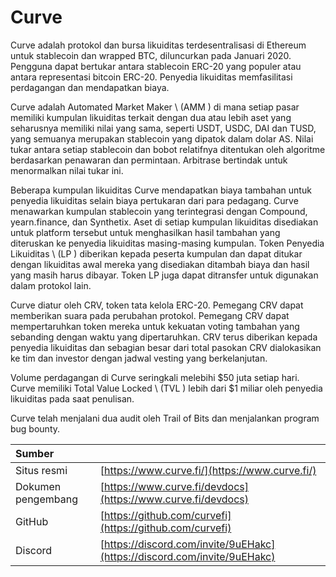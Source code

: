 # Curve

Curve adalah protokol dan bursa likuiditas terdesentralisasi di Ethereum untuk stablecoin dan wrapped BTC, diluncurkan pada Januari 2020. Pengguna dapat bertukar antara stablecoin ERC-20 yang populer atau antara representasi bitcoin ERC-20. Penyedia likuiditas memfasilitasi perdagangan dan mendapatkan biaya.

Curve adalah Automated Market Maker \ (AMM \) di mana setiap pasar memiliki kumpulan likuiditas terkait dengan dua atau lebih aset yang seharusnya memiliki nilai yang sama, seperti USDT, USDC, DAI dan TUSD, yang semuanya merupakan stablecoin yang dipatok dalam dolar AS. Nilai tukar antara setiap stablecoin dan bobot relatifnya ditentukan oleh algoritme berdasarkan penawaran dan permintaan. Arbitrase bertindak untuk menormalkan nilai tukar ini.

Beberapa kumpulan likuiditas Curve mendapatkan biaya tambahan untuk penyedia likuiditas selain biaya pertukaran dari para pedagang. Curve menawarkan kumpulan stablecoin yang terintegrasi dengan Compound, yearn.finance, dan Synthetix. Aset di setiap kumpulan likuiditas disediakan untuk platform tersebut untuk menghasilkan hasil tambahan yang diteruskan ke penyedia likuiditas masing-masing kumpulan. Token Penyedia Likuiditas \ (LP \) diberikan kepada peserta kumpulan dan dapat ditukar dengan likuiditas awal mereka yang disediakan ditambah biaya dan hasil yang masih harus dibayar. Token LP juga dapat ditransfer untuk digunakan dalam protokol lain.

Curve diatur oleh CRV, token tata kelola ERC-20. Pemegang CRV dapat memberikan suara pada perubahan protokol. Pemegang CRV dapat mempertaruhkan token mereka untuk kekuatan voting tambahan yang sebanding dengan waktu yang dipertaruhkan. CRV terus diberikan kepada penyedia likuiditas dan sebagian besar dari total pasokan CRV dialokasikan ke tim dan investor dengan jadwal vesting yang berkelanjutan.

Volume perdagangan di Curve seringkali melebihi $50 juta setiap hari. Curve memiliki Total Value Locked \ (TVL \) lebih dari $1 miliar oleh penyedia likuiditas pada saat penulisan.

Curve telah menjalani dua audit oleh Trail of Bits dan menjalankan program bug bounty.

| Sumber             |                                                                          |
|:------------------ |:------------------------------------------------------------------------ |
| Situs resmi        | [https://www.curve.fi/](https://www.curve.fi/)                           |
| Dokumen pengembang | [https://www.curve.fi/devdocs](https://www.curve.fi/devdocs)             |
| GitHub             | [https://github.com/curvefi](https://github.com/curvefi)                 |
| Discord            | [https://discord.com/invite/9uEHakc](https://discord.com/invite/9uEHakc) |

